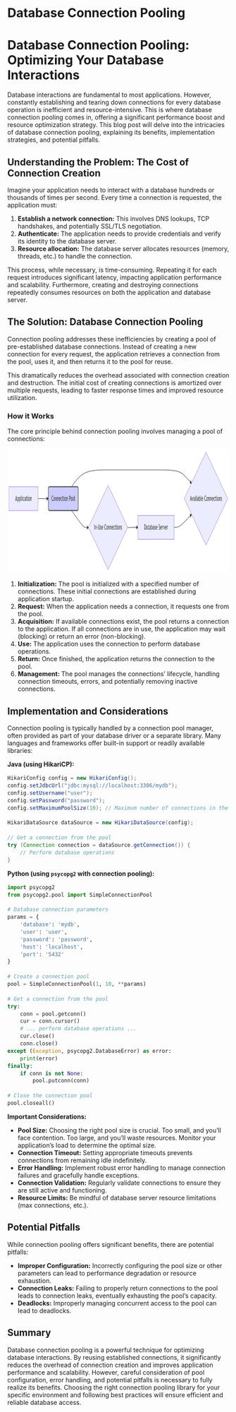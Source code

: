 # Database Connection Pooling


# Database Connection Pooling: Optimizing Your Database Interactions

Database interactions are fundamental to most applications. However,
constantly establishing and tearing down connections for every database
operation is inefficient and resource-intensive. This is where database
connection pooling comes in, offering a significant performance boost
and resource optimization strategy. This blog post will delve into the
intricacies of database connection pooling, explaining its benefits,
implementation strategies, and potential pitfalls.

## Understanding the Problem: The Cost of Connection Creation

Imagine your application needs to interact with a database hundreds or
thousands of times per second. Every time a connection is requested, the
application must:

1.  **Establish a network connection:** This involves DNS lookups, TCP
    handshakes, and potentially SSL/TLS negotiation.
2.  **Authenticate:** The application needs to provide credentials and
    verify its identity to the database server.
3.  **Resource allocation:** The database server allocates resources
    (memory, threads, etc.) to handle the connection.

This process, while necessary, is time-consuming. Repeating it for each
request introduces significant latency, impacting application
performance and scalability. Furthermore, creating and destroying
connections repeatedly consumes resources on both the application and
database server.

## The Solution: Database Connection Pooling

Connection pooling addresses these inefficiencies by creating a pool of
pre-established database connections. Instead of creating a new
connection for every request, the application retrieves a connection
from the pool, uses it, and then returns it to the pool for reuse.

This dramatically reduces the overhead associated with connection
creation and destruction. The initial cost of creating connections is
amortized over multiple requests, leading to faster response times and
improved resource utilization.

### How it Works

The core principle behind connection pooling involves managing a pool of
connections:

<img src="index_files/figure-commonmark/mermaid-figure-1.png"
style="width:11.24in;height:2.93in" />

1.  **Initialization:** The pool is initialized with a specified number
    of connections. These initial connections are established during
    application startup.
2.  **Request:** When the application needs a connection, it requests
    one from the pool.
3.  **Acquisition:** If available connections exist, the pool returns a
    connection to the application. If all connections are in use, the
    application may wait (blocking) or return an error (non-blocking).
4.  **Use:** The application uses the connection to perform database
    operations.
5.  **Return:** Once finished, the application returns the connection to
    the pool.
6.  **Management:** The pool manages the connections’ lifecycle,
    handling connection timeouts, errors, and potentially removing
    inactive connections.

## Implementation and Considerations

Connection pooling is typically handled by a connection pool manager,
often provided as part of your database driver or a separate library.
Many languages and frameworks offer built-in support or readily
available libraries:

**Java (using HikariCP):**

``` java
HikariConfig config = new HikariConfig();
config.setJdbcUrl("jdbc:mysql://localhost:3306/mydb");
config.setUsername("user");
config.setPassword("password");
config.setMaximumPoolSize(10); // Maximum number of connections in the pool

HikariDataSource dataSource = new HikariDataSource(config);

// Get a connection from the pool
try (Connection connection = dataSource.getConnection()) {
    // Perform database operations
}
```

**Python (using `psycopg2` with connection pooling):**

``` python
import psycopg2
from psycopg2.pool import SimpleConnectionPool

# Database connection parameters
params = {
    'database': 'mydb',
    'user': 'user',
    'password': 'password',
    'host': 'localhost',
    'port': '5432'
}

# Create a connection pool
pool = SimpleConnectionPool(1, 10, **params)

# Get a connection from the pool
try:
    conn = pool.getconn()
    cur = conn.cursor()
    # ... perform database operations ...
    cur.close()
    conn.close()
except (Exception, psycopg2.DatabaseError) as error:
    print(error)
finally:
    if conn is not None:
        pool.putconn(conn)

# Close the connection pool
pool.closeall()
```

**Important Considerations:**

- **Pool Size:** Choosing the right pool size is crucial. Too small, and
  you’ll face contention. Too large, and you’ll waste resources. Monitor
  your application’s load to determine the optimal size.
- **Connection Timeout:** Setting appropriate timeouts prevents
  connections from remaining idle indefinitely.
- **Error Handling:** Implement robust error handling to manage
  connection failures and gracefully handle exceptions.
- **Connection Validation:** Regularly validate connections to ensure
  they are still active and functioning.
- **Resource Limits:** Be mindful of database server resource
  limitations (max connections, etc.).

## Potential Pitfalls

While connection pooling offers significant benefits, there are
potential pitfalls:

- **Improper Configuration:** Incorrectly configuring the pool size or
  other parameters can lead to performance degradation or resource
  exhaustion.
- **Connection Leaks:** Failing to properly return connections to the
  pool leads to connection leaks, eventually exhausting the pool’s
  capacity.
- **Deadlocks:** Improperly managing concurrent access to the pool can
  lead to deadlocks.

## Summary

Database connection pooling is a powerful technique for optimizing
database interactions. By reusing established connections, it
significantly reduces the overhead of connection creation and improves
application performance and scalability. However, careful consideration
of pool configuration, error handling, and potential pitfalls is
necessary to fully realize its benefits. Choosing the right connection
pooling library for your specific environment and following best
practices will ensure efficient and reliable database access.
